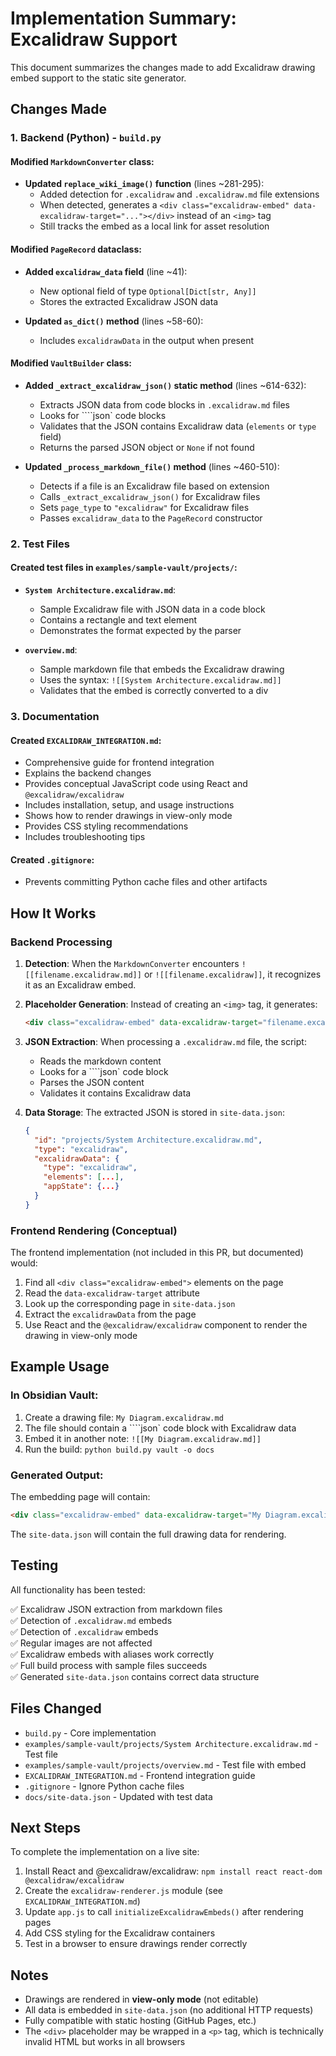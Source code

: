 # Implementation Summary: Excalidraw Support

This document summarizes the changes made to add Excalidraw drawing embed support to the static site generator.

## Changes Made

### 1. Backend (Python) - `build.py`

#### Modified `MarkdownConverter` class:

- **Updated `replace_wiki_image()` function** (lines ~281-295): 
  - Added detection for `.excalidraw` and `.excalidraw.md` file extensions
  - When detected, generates a `<div class="excalidraw-embed" data-excalidraw-target="..."></div>` instead of an `<img>` tag
  - Still tracks the embed as a local link for asset resolution

#### Modified `PageRecord` dataclass:

- **Added `excalidraw_data` field** (line ~41):
  - New optional field of type `Optional[Dict[str, Any]]`
  - Stores the extracted Excalidraw JSON data

- **Updated `as_dict()` method** (lines ~58-60):
  - Includes `excalidrawData` in the output when present

#### Modified `VaultBuilder` class:

- **Added `_extract_excalidraw_json()` static method** (lines ~614-632):
  - Extracts JSON data from code blocks in `.excalidraw.md` files
  - Looks for ````json` code blocks
  - Validates that the JSON contains Excalidraw data (`elements` or `type` field)
  - Returns the parsed JSON object or `None` if not found

- **Updated `_process_markdown_file()` method** (lines ~460-510):
  - Detects if a file is an Excalidraw file based on extension
  - Calls `_extract_excalidraw_json()` for Excalidraw files
  - Sets `page_type` to `"excalidraw"` for Excalidraw files
  - Passes `excalidraw_data` to the `PageRecord` constructor

### 2. Test Files

#### Created test files in `examples/sample-vault/projects/`:

- **`System Architecture.excalidraw.md`**:
  - Sample Excalidraw file with JSON data in a code block
  - Contains a rectangle and text element
  - Demonstrates the format expected by the parser

- **`overview.md`**:
  - Sample markdown file that embeds the Excalidraw drawing
  - Uses the syntax: `![[System Architecture.excalidraw.md]]`
  - Validates that the embed is correctly converted to a div

### 3. Documentation

#### Created `EXCALIDRAW_INTEGRATION.md`:

- Comprehensive guide for frontend integration
- Explains the backend changes
- Provides conceptual JavaScript code using React and `@excalidraw/excalidraw`
- Includes installation, setup, and usage instructions
- Shows how to render drawings in view-only mode
- Provides CSS styling recommendations
- Includes troubleshooting tips

#### Created `.gitignore`:

- Prevents committing Python cache files and other artifacts

## How It Works

### Backend Processing

1. **Detection**: When the `MarkdownConverter` encounters `![[filename.excalidraw.md]]` or `![[filename.excalidraw]]`, it recognizes it as an Excalidraw embed.

2. **Placeholder Generation**: Instead of creating an `<img>` tag, it generates:
   ```html
   <div class="excalidraw-embed" data-excalidraw-target="filename.excalidraw.md"></div>
   ```

3. **JSON Extraction**: When processing a `.excalidraw.md` file, the script:
   - Reads the markdown content
   - Looks for a ````json` code block
   - Parses the JSON content
   - Validates it contains Excalidraw data

4. **Data Storage**: The extracted JSON is stored in `site-data.json`:
   ```json
   {
     "id": "projects/System Architecture.excalidraw.md",
     "type": "excalidraw",
     "excalidrawData": {
       "type": "excalidraw",
       "elements": [...],
       "appState": {...}
     }
   }
   ```

### Frontend Rendering (Conceptual)

The frontend implementation (not included in this PR, but documented) would:

1. Find all `<div class="excalidraw-embed">` elements on the page
2. Read the `data-excalidraw-target` attribute
3. Look up the corresponding page in `site-data.json`
4. Extract the `excalidrawData` from the page
5. Use React and the `@excalidraw/excalidraw` component to render the drawing in view-only mode

## Example Usage

### In Obsidian Vault:

1. Create a drawing file: `My Diagram.excalidraw.md`
2. The file should contain a ````json` code block with Excalidraw data
3. Embed it in another note: `![[My Diagram.excalidraw.md]]`
4. Run the build: `python build.py vault -o docs`

### Generated Output:

The embedding page will contain:
```html
<div class="excalidraw-embed" data-excalidraw-target="My Diagram.excalidraw.md"></div>
```

The `site-data.json` will contain the full drawing data for rendering.

## Testing

All functionality has been tested:

✅ Excalidraw JSON extraction from markdown files  
✅ Detection of `.excalidraw.md` embeds  
✅ Detection of `.excalidraw` embeds  
✅ Regular images are not affected  
✅ Excalidraw embeds with aliases work correctly  
✅ Full build process with sample files succeeds  
✅ Generated `site-data.json` contains correct data structure  

## Files Changed

- `build.py` - Core implementation
- `examples/sample-vault/projects/System Architecture.excalidraw.md` - Test file
- `examples/sample-vault/projects/overview.md` - Test file with embed
- `EXCALIDRAW_INTEGRATION.md` - Frontend integration guide
- `.gitignore` - Ignore Python cache files
- `docs/site-data.json` - Updated with test data

## Next Steps

To complete the implementation on a live site:

1. Install React and @excalidraw/excalidraw: `npm install react react-dom @excalidraw/excalidraw`
2. Create the `excalidraw-renderer.js` module (see `EXCALIDRAW_INTEGRATION.md`)
3. Update `app.js` to call `initializeExcalidrawEmbeds()` after rendering pages
4. Add CSS styling for the Excalidraw containers
5. Test in a browser to ensure drawings render correctly

## Notes

- Drawings are rendered in **view-only mode** (not editable)
- All data is embedded in `site-data.json` (no additional HTTP requests)
- Fully compatible with static hosting (GitHub Pages, etc.)
- The `<div>` placeholder may be wrapped in a `<p>` tag, which is technically invalid HTML but works in all browsers
